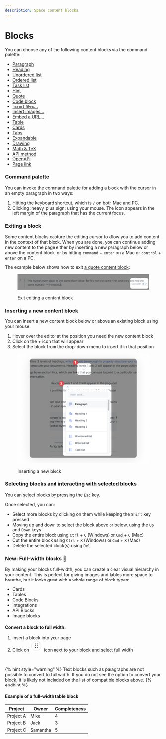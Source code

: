 ```yaml
---
description: Space content blocks
---
```


# Blocks

You can choose any of the following content blocks via the command palette:

* [Paragraph](paragraph.md)
* [Heading](heading.md)
* [Unordered list](unordered-list.md)
* [Ordered list](ordered-list.md)
* [Task list](task-list.md)
* [Hint](hint.md)
* [Quote](quote.md)
* [Code block](code-block.md)
* [Insert files...](insert-files.md)
* [Insert images...](insert-images.md)
* [Embed a URL...](embed-a-url.md)
* [Table](table.md)
* [Cards](cards.md)
* [Tabs](tabs.md)
* [Expandable](expandable.md)
* [Drawing](drawing.md)
* [Math & TeX](math-and-tex.md)
* [API method](api-method.md)
* [OpenAPI](openapi.md)
* [Page link](page-link.md)

### Command palette

You can invoke the command palette for adding a block with the cursor in an empty paragraph in two ways:

1. Hitting the keyboard shortcut, which is  `/`  on both Mac and PC.&#x20;
2. Clicking :heavy\_plus\_sign: using your mouse. The icon appears in the left margin of the paragraph that has the current focus.

### Exiting a block

Some content blocks capture the editing cursor to allow you to add content in the context of that block. When you are done, you can continue adding new content to the page either by inserting a new paragraph below or above the content block, or by hitting `command` + `enter` on a Mac or `control` + `enter` on a PC.

The example below shows how to exit [a quote content block](./#quote):

<figure><img src="../../.gitbook/assets/blocks-exiting.png" alt="Screenshot highlighting the prompt to exit a content block using a keyboard shortcut."><figcaption><p>Exit editing a content block</p></figcaption></figure>

### Inserting a new content block

You can insert a new content block below or above an existing block using your mouse:

1. Hover over the editor at the position you need the new content block
2. Click on the + icon that will appear
3. Select the block from the drop-down menu to insert it in that position

<figure><img src="../../.gitbook/assets/inserting-new-block" alt="Screenshot showing how to insert a new block between two paragraphs using your mouse."><figcaption><p>Inserting a new block</p></figcaption></figure>

### Selecting blocks and interacting with selected blocks

You can select blocks by pressing the `Esc` key.

Once selected, you can:

* Select more blocks by clicking on them while keeping the `Shift` key pressed
* Moving up and down to select the block above or below, using the `Up` and `Down` keys
* Copy the entire block using `Ctrl` + `C` (Windows) or `Cmd` + `C` (Mac)
* Cut the entire block using `Ctrl` + `X` (Windows) or `Cmd` + `X` (Mac)
* Delete the selected block(s) using `Del`

### New: Full-width blocks :tada:

By making your blocks full-width, you can create a clear visual hierarchy in your content. This is perfect for giving images and tables more space to breathe, but it looks great with a whole range of block types:

* Cards
* Tables
* Code Blocks
* Integrations
* API Blocks
* Image blocks

#### Convert a block to full width:

1. Insert a block into your page
2. Click on <img src="../../.gitbook/assets/image (2).png" alt="" data-size="line">  icon next to your block and select full width

<figure><img src="../../.gitbook/assets/CleanShot 2023-05-12 at 15.59.41.gif" alt=""><figcaption></figcaption></figure>

{% hint style="warning" %}
Text blocks such as paragraphs are not possible to convert to full width. If you do not see the option to convert your block, it is likely not included on the list of compatible blocks above.
{% endhint %}

#### Example of a full-width table block&#x20;

<table data-full-width="true"><thead><tr><th>Project</th><th>Owner</th><th data-type="rating" data-max="5">Completeness</th></tr></thead><tbody><tr><td>Project A</td><td>Mike</td><td>4</td></tr><tr><td>Project B</td><td>Jack</td><td>3</td></tr><tr><td>Project C</td><td>Samantha</td><td>5</td></tr></tbody></table>

